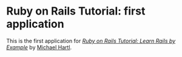 
# Ruby on Rails Tutorial: first application

This is the first application for
[*Ruby on Rails Tutorial: Learn Rails by Example*](http://www.railstutorial.org/) by [Michael Hartl](http://www.michaelhartl.com/).
